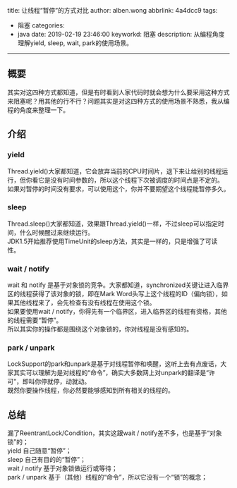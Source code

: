 title: 让线程“暂停”的方式对比
author: alben.wong
abbrlink: 4a4dcc9
tags:
  - 阻塞
categories:
  - java
date: 2019-02-19 23:46:00
keyworkd: 阻塞
description: 从编程角度理解yield, sleep, wait, park的使用场景。
---
## 概要
其实对这四种方式都知道，但是有时看到人家代码时就会想为什么要采用这种方式来阻塞呢？用其他的行不行？问题其实是对这四种方式的使用场景不熟悉，我从编程的角度来整理一下。

## 介绍

### yield
Thread.yield()大家都知道，它会放弃当前的CPU时间片，退下来让给别的线程运行，但你看它是没有时间参数的，所以这个线程下次被调度的时间点是不定的。  
如果对暂停的时间没有要求，可以使用这个，你并不要期望这个线程能暂停多久。

### sleep
Thread.sleep()大家都知道，效果跟Thread.yield()一样，不过sleep可以指定时间，什么时候醒过来继续运行。  
JDK1.5开始推荐使用TimeUnit的sleep方法，其实是一样的，只是增强了可读性。

### wait / notify
wait 和 notify 是基于对象锁的竞争。大家都知道，synchronized关键让进入临界区的线程获得了该对象的锁，即在Mark Word头写上这个线程的ID（偏向锁），如果其他线程来了，会先检查有没有线程在使用这个锁。  
如果要使用wait / notify，你得先有一个临界区，进入临界区的线程有资格，其他的线程需要“暂停”。  
所以其实你的操作都是围绕这个对象锁的，你对线程是没有感知的。
### park / unpark
LockSupport的park和unpark是基于对线程暂停和唤醒，这听上去有点废话，大家其实可以理解为是对线程的“命令”，确实大多数网上对unpark的翻译是“许可”，即叫你停就停，动就动。  
既然你要操作线程，你必然要能够感知到所有相关的线程的。


## 总结
漏了ReentrantLock/Condition，其实这跟wait / notify差不多，也是基于“对象锁”的；  
yield 自己随意“暂停”；  
sleep 自己有目的的“暂停”；  
wait / notify 基于对象锁做运行或等待；  
park / unpark 基于（其他）线程的“命令”，所以它没有一个“锁”的概念；
